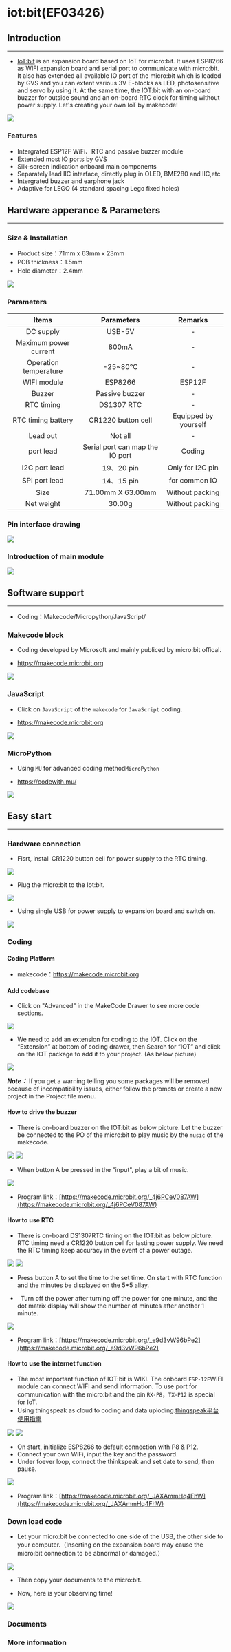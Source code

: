 # iot:bit(EF03426)

## Introduction
---

- [IoT:bit](https://shop.elecfreaks.com/products/elecfreaks-iot-bit-internet-wifi-extension-board-for-micro-bit?_pos=1&_sid=9e7e6ee4d&_ss=r) is an expansion board based on IoT for micro:bit. It uses ESP8266 as WIFI expansion board and serial port to communicate with micro:bit. It also has extended all available IO port of the micro:bit which is leaded by GVS and you can extent various 3V E-blocks as LED, photosensitive and servo by using it. At the same time, the IOT:bit with an on-board buzzer for outside sound and an on-board RTC clock for timing without power supply. Let's creating your own IoT by makecode!

 ![](./images/NGKCsKq.jpg)

### Features


- Intergrated ESP12F WiFi、RTC and passive buzzer module
- Extended most IO ports by GVS
- Silk-screen indication onboard main components
- Separately lead IIC interface, directly plug in OLED, BME280 and IIC,etc
- Intergrated buzzer and earphone jack
- Adaptive for LEGO (4 standard spacing Lego fixed holes)

## Hardware apperance & Parameters 
---

### Size & Installation 


- Product size：71mm x 63mm x 23mm
- PCB thickness：1.5mm
- Hole diameter：2.4mm

 ![](./images/5CDXW5R.png)

### Parameters


 |Items|Parameters|Remarks|
 |:-:|:-:|:-:|
 |DC supply|USB-5V|-|
 |Maximum power current|800mA|-|
 |Operation temperature|-25~80℃|-|
 |WIFI module|ESP8266|ESP12F|
 |Buzzer|Passive buzzer|-|
 |RTC timing|DS1307 RTC|-|
 |RTC timing battery|CR1220 button cell|Equipped by yourself|
 |Lead out|Not all|-|
 |port lead|Serial port can map the IO port|Coding|
 |I2C port lead|19、20 pin|Only for I2C pin|
 |SPI port lead|14、15 pin|for common IO|
 |Size|71.00mm X 63.00mm|Without packing|
 |Net weight|30.00g|Without packing|

### Pin interface drawing


![](./images/3Pb4vCV.png)

### Introduction of main module


 ![](./images/bkO3DMr.png)

## Software support
---

- Coding：Makecode/Micropython/JavaScript/

### Makecode block


- Coding developed by Microsoft and mainly publiced by micro:bit offical.

- https://makecode.microbit.org

 ![](./images/LczawXh.png)

### JavaScript


- Click on `JavaScript` of the `makecode` for `JavaScript` coding.

- https://makecode.microbit.org

 ![](./images/X7zJlwA.png)

### MicroPython 


- Using `MU` for advanced coding method`MicroPython` 

- https://codewith.mu/

 ![](./images/CJytOdT.png)


## Easy start 
---
### Hardware connection

- Fisrt, install CR1220 button cell for power supply to the RTC timing. 

 ![](./images/EkM7aP2.gif)

- Plug the micro:bit to the Iot:bit.

 ![](./images/kFW4hB9.gif)

- Using single USB for power supply to expansion board and switch on.  

 ![](./images/DXB3mBI.gif)

### Coding  

#### Coding Platform ####


- makecode：https://makecode.microbit.org


#### Add codebase ####


- Click on "Advanced" in the MakeCode Drawer to see more code sections.

 ![](./images/j31P9Bx.jpg)

- We need to add an extension for coding to the IOT. Click on the “Extension” at bottom of coding drawer, then Search for “IOT” and click on the IOT package to add it to your project. (As below picture) 

 ![](./images/AaZxCEb.jpg)

***Note：*** If you get a warning telling you some packages will be removed because of incompatibility issues, either follow the prompts or create a new project in the Project file menu.


#### How to drive the buzzer ####


- There is on-board buzzer on the IOT:bit as below picture. Let the buzzer be connected to the PO of the micro:bit to play music by the `music` of the makecode.

 ![](./images/zBNYZsy.png) ![](./images/lNibSJk.png)

- When button A be pressed in the "input", play a bit of music. 

 ![](./images/cPG4w9y.png)

- Program link：[https://makecode.microbit.org/_4j6PCeV087AW](https://makecode.microbit.org/_4j6PCeV087AW)


#### How to use RTC ####


- There is on-board DS1307RTC timing on the IOT:bit as below picture. RTC timing need a CR1220 button cell for lasting power supply. We need the RTC timing keep accuracy in the event of a power outage. 

 ![](./images/Y76pQRh.jpg) ![](./images/ivqmwe3.png)



- Press button A to set the time to the set time. On start with RTC function and the minutes be displayed on the 5*5 allay.

-   Turn off the power after turning off the power for one minute, and the dot matrix display will show the number of minutes after another 1 minute.

 ![](./images/t9fOHMT.png)

- Program link：[https://makecode.microbit.org/_e9d3vW96bPe2](https://makecode.microbit.org/_e9d3vW96bPe2)

#### How to use the internet function ####


- The most important function of IOT:bit is WIKI. The onboard `ESP-12F`WIFI module can connect WIFI and send information. To use port for communication with the micro:bit and the pin `RX-P8`，`TX-P12` is special for IoT.
- Using thingspeak as cloud to coding and data uploding.[thingspeak平台使用指南]()

 ![](./images/CbzmpB1.jpg) ![](./images/fLnI2rl.png)

- On start, initialize ESP8266 to default connection with P8 & P12.
- Connect your own WiFi, input the key and the password.
- Under foever loop, connect the thinkspeak and set date to send, then pause. 

 ![](./images/03PNnhW.png)

- Program link：[https://makecode.microbit.org/_JAXAmmHq4FhW](https://makecode.microbit.org/_JAXAmmHq4FhW)

### Down load code ###

- Let your micro:bit be connected to one side of the USB, the other side to your computer.（Inserting on the expansion board may cause the micro:bit connection to be abnormal or damaged.）

![](./images/DfE3smq.jpg)

- Then copy your documents to the micro:bit. 

- Now, here is your observing time!

![](./images/YEGtIO7.jpg)

### Documents 



### More information

